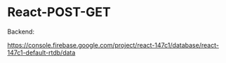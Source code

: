 # React-POST-GET

Backend:

https://console.firebase.google.com/project/react-147c1/database/react-147c1-default-rtdb/data
